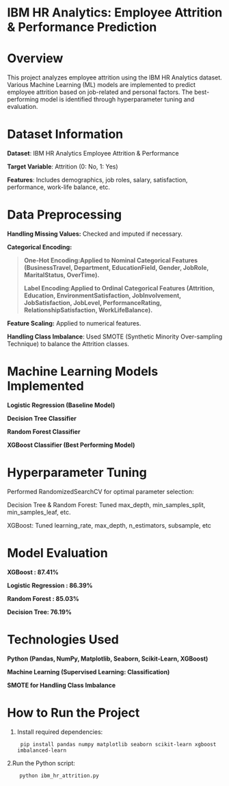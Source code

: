 # IBM HR Analytics: Employee Attrition & Performance Prediction
# Overview 
This project analyzes employee attrition using the IBM HR Analytics dataset. Various Machine Learning (ML) models are implemented to predict employee attrition based on job-related and personal factors. The best-performing model is identified through hyperparameter tuning and evaluation.

# Dataset Information
**Dataset**: 
IBM HR Analytics Employee Attrition & Performance

 **Target Variable**:
Attrition (0: No, 1: Yes)

**Features**: 
Includes demographics, job roles, salary, satisfaction, performance, work-life balance, etc.

# Data Preprocessing

**Handling Missing Values:** Checked and imputed if necessary.

**Categorical Encoding:**

> **One-Hot Encoding:Applied to Nominal Categorical Features (BusinessTravel, Department, EducationField, Gender, JobRole, MaritalStatus, OverTime).**
> 
> **Label Encoding**:**Applied to Ordinal Categorical Features (Attrition, Education, EnvironmentSatisfaction, JobInvolvement, JobSatisfaction, JobLevel, PerformanceRating, RelationshipSatisfaction, WorkLifeBalance).**

**Feature Scaling:** Applied to numerical features.

**Handling Class Imbalance**: Used SMOTE (Synthetic Minority Over-sampling Technique) to balance the Attrition classes.

# **Machine Learning Models Implemented**

**Logistic Regression (Baseline Model)**

**Decision Tree Classifier**

**Random Forest Classifier**

**XGBoost Classifier (Best Performing Model)**

# Hyperparameter Tuning

Performed RandomizedSearchCV for optimal parameter selection:

Decision Tree & Random Forest: Tuned max_depth, min_samples_split, min_samples_leaf, etc.

XGBoost: Tuned learning_rate, max_depth, n_estimators, subsample, etc

# Model Evaluation

**XGBoost : 87.41%**

**Logistic Regression : 86.39%**

**Random Forest : 85.03%**

**Decision Tree: 76.19%**

# Technologies Used

**Python (Pandas, NumPy, Matplotlib, Seaborn, Scikit-Learn, XGBoost)**

**Machine Learning (Supervised Learning: Classification)**

**SMOTE for Handling Class Imbalance**

#  How to Run the Project

1. Install required dependencies:
         
        pip install pandas numpy matplotlib seaborn scikit-learn xgboost imbalanced-learn
   
2.Run the Python script:

        python ibm_hr_attrition.py
